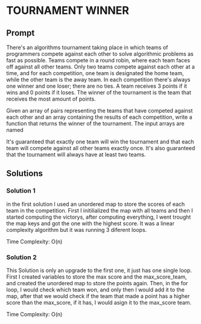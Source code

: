 # TOURNAMENT WINNER

  ## Prompt

  There's an algorithms tournament taking place in which teams of programmers
  compete against each other to solve algorithmic problems as fast as possible.
  Teams compete in a round robin, where each team faces off against all other
  teams. Only two teams compete against each other at a time, and for each
  competition, one team is designated the home team, while the other team is the
  away team. In each competition there's always one winner and one loser; there
  are no ties. A team receives 3 points if it wins and 0 points if it loses. The
  winner of the tournament is the team that receives the most amount of points.

  Given an array of pairs representing the teams that have competed against each
  other and an array containing the results of each competition, write a
  function that returns the winner of the tournament. The input arrays are named
  
  It's guaranteed that exactly one team will win the tournament and that each
  team will compete against all other teams exactly once. It's also guaranteed
  that the tournament will always have at least two teams.

  ## Solutions
  ### Solution 1
  in the first solution I used an unordered map to store the scores of each team in the competition. First I initilialized the map with all teams and then I started computing the victorys, after computing everything, I went trought the map keys and got the one with the highest score. It was a linear complexity algorithm but it was running 3 diferent loops.

  Time Complexity: O(n)

  ### Solution 2
  This Solution is only an upgrade to the first one, it just has one single loop. First I created variables to store the max score and the max_score_team, and created the unordered map to store the points again. Then, in the for loop, I would check which team won, and only then I would add it to the map, after that we would check if the team that made a point has a higher score than the max_score, if it has, I would asign it to the max_score team.

  Time Complexity: O(n)